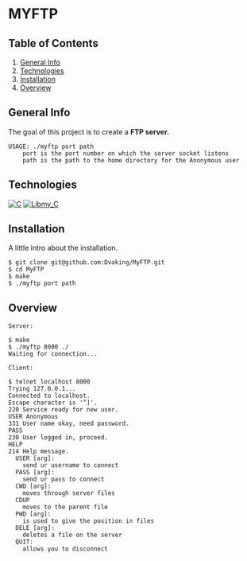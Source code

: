 # MYFTP
## Table of Contents
1. [General Info](#general-info)
2. [Technologies](#technologies)
3. [Installation](#installation)
4. [Overview](#Overview)
## General Info
The goal of this project is to create a **FTP server.**

    USAGE: ./myftp port path
        port is the port number on which the server socket listens
        path is the path to the home directory for the Anonymous user
## Technologies


[![C](https://img.shields.io/badge/c-%2300599C.svg?style=for-the-badge&logo=c&logoColor=white)](https://fr.wikipedia.org/wiki/C_(langage))
[![Libmy_C](https://img.shields.io/badge/Libmy_C-Dvaking?style=for-the-badge&color=red&link=https%3A%2F%2Fgithub.com%2FDvaking%2FLibrary%2Ftree%2Fmain%2FLib_C)](https://github.com/Dvaking/Library/tree/main/Lib_C)
## Installation
A little intro about the installation.
```
$ git clone git@github.com:Dvaking/MyFTP.git
$ cd MyFTP
$ make
$ ./myftp port path
```
## Overview
```
Server:

$ make
$ ./myftp 8000 ./
Waiting for connection...
```
```
Client:

$ telnet localhost 8000
Trying 127.0.0.1...
Connected to localhost.
Escape character is '^]'.
220 Service ready for new user.
USER Anonymous
331 User name okay, need password.
PASS
230 User logged in, proceed.
HELP
214 Help message.
  USER [arg]:
    send ur username to connect
  PASS [arg]:
    send ur pass to connect
  CWD [arg]:
    moves through server files
  CDUP
    moves to the parent file
  PWD [arg]:
    is used to give the position in files
  DELE [arg]:
    deletes a file on the server
  QUIT:
    allows you to disconnect

```
